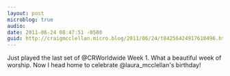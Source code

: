 ```yaml
---
layout: post
microblog: true
audio: 
date: 2011-06-24 08:47:51 -0500
guid: http://craigmcclellan.micro.blog/2011/06/24/t84256424917610496.html
---
```

Just played the last set of @CRWorldwide Week 1. What a beautiful week of worship. Now I head home to celebrate @laura_mcclellan's birthday!
